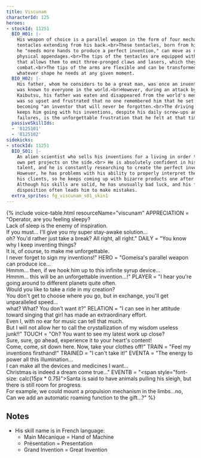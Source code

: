 ```yaml
---
title: Viscunam
characterId: 125
heroes:
- stockId: 11251
  BIO_H01: |-
    His weapon of choice is a parallel weapon in the form of four mechanical
    tentacles extending from his back.<br>These tentacles, born from his idea that
    he "needs more hands to produce a perfect invention," can move as naturally as
    physical appendages.<br>The tips of the tentacles are equipped with a mechanism
    that allows them to emit three-pronged claws and lasers, which they use in
    combat.<br>The tips of the arms are flexible and can be transformed into
    whatever shape he needs at any given moment.
  BIO_H02: |-
    His father, whom he considers to be a great man, was once an inventor whose name
    was known to everyone in the world.<br>However, during an attack by the
    Kaibutsu, his father was eaten and disappeared from the world's memory.<br>He
    was so upset and frustrated that no one remembered him that he set his sights on
    becoming "an inventor that will never be forgotten.<br>The driving force that
    keeps him going with his inventions, despite his daily screw-ups and repeated
    failures, is the unforgettable frustration that he felt at that time.
  passiveSkillIds:
  - '8125101'
  - '8125102'
sidekicks:
- stockId: 11251
  BIO_S01: |-
    An alien scientist who sells his inventions for a living in order to fund his
    own pet projects on the side.<br> He is absolutely confident in his brains and
    talent, and he is constantly researching to create the perfect invention.<br>
    However, he has problems with his ability to properly interpret the requests of
    his clients, so he keeps coming up with bizarre products one after another.<br>
    Although his skills are solid, he has unusually bad luck, and his freewheeling
    disposition often leads him to make mistakes.
  extra_sprites: fg_viscunam_s01_skin1
---
```


{% include voice-table.html resourceName="viscunam"
APPRECIATION = "Operator, are you feeling sleepy?<br>Lack of sleep is the enemy of inspiration.<br>If you must...
I'll give you my super stay-awake solution...<br>oh? You'd rather just take a break? All right, all right."
DAILY = "You know why I keep inventing things?<br>It is, of course, to make me unforgettable.<br>I never forget to sign my inventions!"
HERO = "Gomeisa's parallel weapon can produce ice...<br>Hmmm... then, if we hook him up to this infinite syrup device...<br>Hmmm... this will be an unforgettable invention...!"
PLAYER = "I hear you're going around to different planets quite often.<br>Would you like to take a ride in my creation?<br>You don't get to choose where you go, but in exchange, you'll get unparalleled speed...<br>what? What? You don't want it?"
RELATION = "I can see in her attitude toward singing that girl has made an extraordinary effort.<br>Even I, with no ear for music can tell that much.<br>But I will not allow her to call the crystallization of my wisdom useless junk!!"
TOUCH = "Oh? You want to see my latest work up close?<br>Sure, sure, go ahead, experience it to your heart's content!<br>Come, come, sit down here. Now, take your clothes off!"
TRAIN = "Feel my inventions firsthand!"
TRAINED = "I can't take it!"
EVENTA = "The energy to power all this illumination...<br>I can make all the devices and medicines I want...<br>Christmas is indeed a dream come true..."
EVENTB = "<span style=\"font-size: calc(15px * 0.75)\">Santa is said to have animals pulling his sleigh, but there is still room for progress.<br>For example, we could mount a propulsion mechanism in the limbs...no,<br>Can we add an automatic roaming function to the gift...?</span>"
%}

## Notes
- His skill name is in French language:
  - Main Mécanique = Hand of Machine
  - Présentation = Presentation
  - Grand Invention = Great Invention
